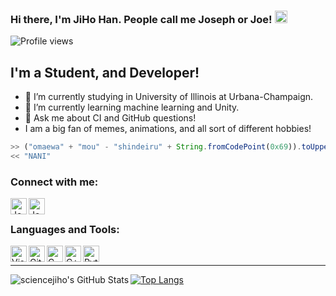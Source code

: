 ### Hi there, I'm JiHo Han. People call me Joseph or Joe! <img src="https://raw.githubusercontent.com/MartinHeinz/MartinHeinz/master/wave.gif" width="20px">

![Profile views](https://gpvc.arturio.dev/sciencejiho)
## I'm a Student, and Developer!
- 🔭 I’m currently studying in University of Illinois at Urbana-Champaign.
- 🌱 I’m currently learning machine learning and Unity.
- 💬 Ask me about CI and GitHub questions!
- I am a big fan of memes, animations, and all sort of different hobbies!
```javascript
>> ("omaewa" + "mou" - "shindeiru" + String.fromCodePoint(0x69)).toUpperCase()
<< "NANI"
```
### Connect with me:
[<img align="left" alt="Joseph | LinkedIn" width="26px" src="https://cdn.jsdelivr.net/npm/simple-icons@v3/icons/linkedin.svg"/>][LinkedIn]
[<img align="left" alt="Joseph's Website" width="26px" src="https://cdn.jsdelivr.net/npm/simple-icons@v3/icons/wordpress.svg"/>][Website]
<br/>

### Languages and Tools:
<img align="left" alt="Visual Studio Code" width="26px" src="https://cdn.jsdelivr.net/npm/simple-icons@v3/icons/visualstudiocode.svg">
<img align="left" alt="GitHub" width="26px" src="https://cdn.jsdelivr.net/npm/simple-icons@v3/icons/github.svg">
<img align="left" alt="C" width="26px" src="https://cdn.jsdelivr.net/npm/simple-icons@v3/icons/c.svg">
<img align="left" alt="C++" width="26px" src="https://cdn.jsdelivr.net/npm/simple-icons@v3/icons/cplusplus.svg">
<img align="left" alt="Python" width="26px" src="https://cdn.jsdelivr.net/npm/simple-icons@v3/icons/python.svg">
<br/>

---

<img align="left" alt="sciencejiho's GitHub Stats" src="https://github-readme-stats.vercel.app/api?username=sciencejiho&show_icons=true&hide_border=true&theme=gruvbox&count_private=true"/>

[![Top Langs](https://github-readme-stats.vercel.app/api/top-langs/?username=sciencejiho&theme=gruvbox&count_private=true&layout=compact&hide=php,html,hack)](https://github.com/sciencejiho/)

[LinkedIn]: https://www.linkedin.com/in/sciencejiho/
[Website]: https://www.sciencejiho.com
